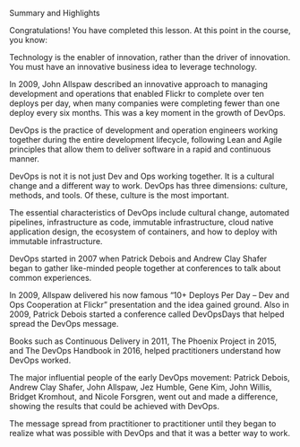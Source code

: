 Summary and Highlights

Congratulations! You have completed this lesson. At this point in the course, you know: 

Technology is the enabler of innovation, rather than the driver of innovation. You must have an innovative business idea to leverage technology.

In 2009, John Allspaw described an innovative approach to managing development and operations that enabled Flickr to complete over ten deploys per day, when many companies were completing fewer than one deploy every six months. This was a key moment in the growth of DevOps.

DevOps is the practice of development and operation engineers working together during the entire development lifecycle, following Lean and Agile principles that allow them to deliver software in a rapid and continuous manner.

DevOps is not it is not just Dev and Ops working together. It is a cultural change and a different way to work. DevOps has three dimensions: culture, methods, and tools. Of these, culture is the most important. 

The essential characteristics of DevOps include cultural change, automated pipelines, infrastructure as code, immutable infrastructure, cloud native application design, the ecosystem of containers, and how to deploy with immutable infrastructure.

DevOps started in 2007 when Patrick Debois and Andrew Clay Shafer began to gather like-minded people together at conferences to talk about common experiences.

In 2009, Allspaw delivered his now famous “10+ Deploys Per Day – Dev and Ops Cooperation at Flickr” presentation and the idea gained ground. Also in 2009, Patrick Debois started a conference called DevOpsDays that helped spread the DevOps message.

Books such as Continuous Delivery in 2011, The Phoenix Project in 2015, and The DevOps Handbook in 2016, helped practitioners understand how DevOps worked.

The major influential people of the early DevOps movement: Patrick Debois, Andrew Clay Shafer, John Allspaw, Jez Humble, Gene Kim, John Willis, Bridget Kromhout, and Nicole Forsgren, went out and made a difference, showing the results that could be achieved with DevOps.

The message spread from practitioner to practitioner until they began to realize what was possible with DevOps and that it was a better way to work.